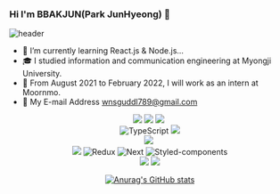 ### Hi I'm BBAKJUN(Park JunHyeong) 👋

![header](https://capsule-render.vercel.app/api?type=waving&color=auto&height=300&section=header&text=BBAK%20JUN&fontSize=950&animation=fadeIn&fontAlignY=38&descAlignY=51&descAlign=62)
- 🌱 I’m currently learning React.js & Node.js...
- 🎓 I studied information and communication engineering at Myongji University.
- :office: From August 2021 to February 2022, I will work as an intern at Moornmo.
- :e-mail: My E-mail Address wnsguddl789@gmail.com
<div align='center'>
 <div>
   <img src="https://img.shields.io/badge/HTML5-E34F26?style=flat-square&logo=HTML5&logoColor=white"/>
   <img src="https://img.shields.io/badge/CSS3-1572B6?style=flat-square&logo=CSS3&logoColor=white"/>
   <img src="https://img.shields.io/badge/Scss-CC6699?style=flat-square&logo=Sass&logoColor=white"/></a>&nbsp 
 </div>
 <div>
  <img alt="TypeScript" src="https://img.shields.io/badge/Typescript-3178C6?style=flat-square&logo=Typescript&logoColor=white"/>
  <img src="https://img.shields.io/badge/JavaScript-F7DF1E?style=flat-square&logo=JavaScript&logoColor=white"/>
 </div>
 <div>
  <img src="https://img.shields.io/badge/Node.js-339933?style=flat-square&logo=Node.js&logoColor=white"/></a>&nbsp 
 </div>
 
 <div>
  <img src="https://img.shields.io/badge/React-00BCF6?style=flat-square&logo=React&logoColor=white"/>
  <img alt="Redux"   src="https://img.shields.io/badge/Redux-764ABC?style=flat-square&logo=Redux&logoColor=white"/>
  <img alt="Next"   src="https://img.shields.io/badge/Next-000?style=flat-square&logo=Nextjs&logoColor=white"/>
  <img alt="Styled-components" src="https://img.shields.io/badge/Styled-components-yellow?style=flat-square&logo=Emotion&logoColor=white"/>
  
 </div>
 
 <div>
  <img src="https://img.shields.io/badge/PostgreSQL-4169E1?style=flat-square&logo=PostgreSQL&logoColor=white"/>
  <img src="https://img.shields.io/badge/MySQL-00591?style=flat-square&logo=mysql&logoColor=white"/>
 </div>
</div>
<div align=center>

[![Anurag's GitHub stats](https://github-readme-stats.vercel.app/api?username=wnsguddl789&show_icons=true&theme=dark)](https://github.com/anuraghazra/github-readme-stats)</a>
</div>
